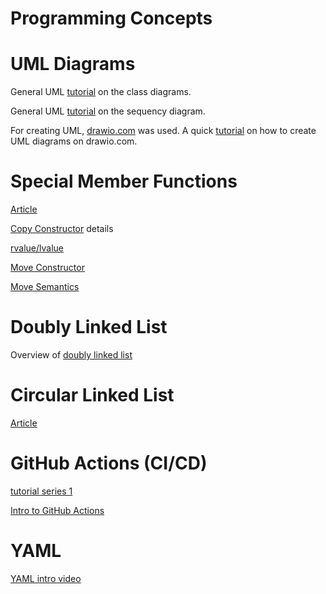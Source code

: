 # Programming Concepts

# UML Diagrams
General UML [tutorial](https://www.visual-paradigm.com/guide/uml-unified-modeling-language/uml-class-diagram-tutorial/) on the class diagrams.

General UML [tutorial](https://www.drawio.com/blog/sequence-diagrams) on the sequency diagram.

For creating UML, [drawio.com](https://www.drawio.com/) was used. A quick [tutorial](https://www.drawio.com/blog/uml-class-diagrams) on how to create UML diagrams on drawio.com.

# Special Member Functions
[Article](https://cplusplus.com/doc/tutorial/classes2/#default_constructor)

[Copy Constructor](https://www.shiksha.com/online-courses/articles/copy-constructor-in-cpp/) details

[rvalue/lvalue](https://www.scaler.com/topics/cpp/lvalue-and-rvalue/)

[Move Constructor](https://www.scaler.com/topics/cpp-move-constructor/)

[Move Semantics](https://irkos.org/cpp/move/)

# Doubly Linked List
Overview of [doubly linked list](https://www.youtube.com/watch?v=gQCkB9Jh9D0)

# Circular Linked List
[Article](https://www.geeksforgeeks.org/circular-linked-list/)

# GitHub Actions (CI/CD)
[tutorial series 1](https://www.youtube.com/watch?v=FkZX3JxVyxs&list=PLiO7XHcmTsldbtsB7xYhZ9hRqbSg8_Mjq)

[Intro to GitHub Actions](https://www.youtube.com/watch?v=ljINpvCvHnQ)

# YAML 
[YAML intro video](https://www.youtube.com/watch?v=BEki_rsWu4E)